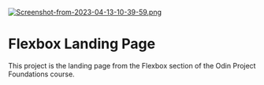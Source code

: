 [![Screenshot-from-2023-04-13-10-39-59.png](https://i.postimg.cc/zvt1p08W/Screenshot-from-2023-04-13-10-39-59.png)](https://postimg.cc/2LZJSdq8)
# Flexbox Landing Page

This project is the landing page from the Flexbox section of the Odin Project Foundations course.